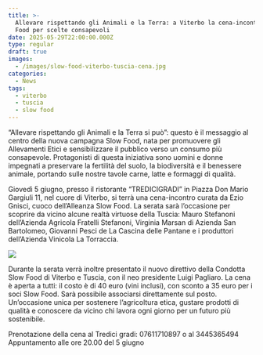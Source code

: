```yaml
---
title: >-
  Allevare rispettando gli Animali e la Terra: a Viterbo la cena-incontro Slow
  Food per scelte consapevoli
date: 2025-05-29T22:00:00.000Z
type: regular
draft: true
images:
  - /images/slow-food-viterbo-tuscia-cena.jpg
categories:
  - News
tags:
  - viterbo
  - tuscia
  - slow food
---
```


“Allevare rispettando gli Animali e la Terra si può”: questo è il messaggio al centro della nuova campagna Slow Food, nata per promuovere gli Allevamenti Etici e sensibilizzare il pubblico verso un consumo più consapevole. Protagonisti di questa iniziativa sono uomini e donne impegnati a preservare la fertilità del suolo, la biodiversità e il benessere animale, portando sulle nostre tavole carne, latte e formaggi di qualità.

Giovedì 5 giugno, presso il ristorante “TREDICIGRADI” in Piazza Don Mario Gargiuli 11, nel cuore di Viterbo, si terrà una cena-incontro curata da Ezio Gnisci, cuoco dell’Alleanza Slow Food. La serata sarà l’occasione per scoprire da vicino alcune realtà virtuose della Tuscia: Mauro Stefanoni dell’Azienda Agricola Fratelli Stefanoni, Virginia Marsan di Azienda San Bartolomeo, Giovanni Pesci de La Cascina delle Pantane e i produttori dell’Azienda Vinicola La Torraccia.

![](/images/unnamed-1.jpg)

Durante la serata verrà inoltre presentato il nuovo direttivo della Condotta Slow Food di Viterbo e Tuscia, con il neo presidente Luigi Pagliaro. La cena è aperta a tutti: il costo è di 40 euro (vini inclusi), con sconto a 35 euro per i soci Slow Food. Sarà possibile associarsi direttamente sul posto. Un’occasione unica per sostenere l’agricoltura etica, gustare prodotti di qualità e conoscere da vicino chi lavora ogni giorno per un futuro più sostenibile.

Prenotazione della cena al Tredici gradi: 07611710897 o al 3445365494\
Appuntamento alle ore 20.00 del 5 giugno 
